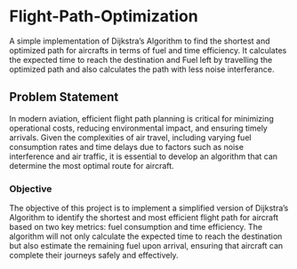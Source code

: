 # Flight-Path-Optimization
 A simple implementation of Dijkstra’s Algorithm to find the shortest and optimized path for aircrafts in terms of fuel and time efficiency. It calculates the expected time to reach the destination and Fuel left by travelling the optimized path and also calculates the path with less noise  interferance.

 ## Problem Statement 
 In modern aviation, efficient flight path planning is critical for minimizing operational costs, reducing environmental impact, and ensuring timely arrivals. Given the complexities of air travel, including varying fuel consumption rates and time delays due to factors such as noise interference and air traffic, it is essential to develop an algorithm that can determine the most optimal route for aircraft.

 ### Objective
The objective of this project is to implement a simplified version of Dijkstra’s Algorithm to identify the shortest and most efficient flight path for aircraft based on two key metrics: fuel consumption and time efficiency. The algorithm will not only calculate the expected time to reach the destination but also estimate the remaining fuel upon arrival, ensuring that aircraft can complete their journeys safely and effectively.


